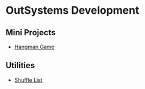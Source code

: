 # OutSystems Development

## Mini Projects

- [Hangman Game](https://github.com/karthikm19/outsystems-projects/tree/main/projects/hangman-game)

## Utilities

- [Shuffle List](https://github.com/karthikm19/outsystems-projects/tree/main/utilities/ShuffleList)

